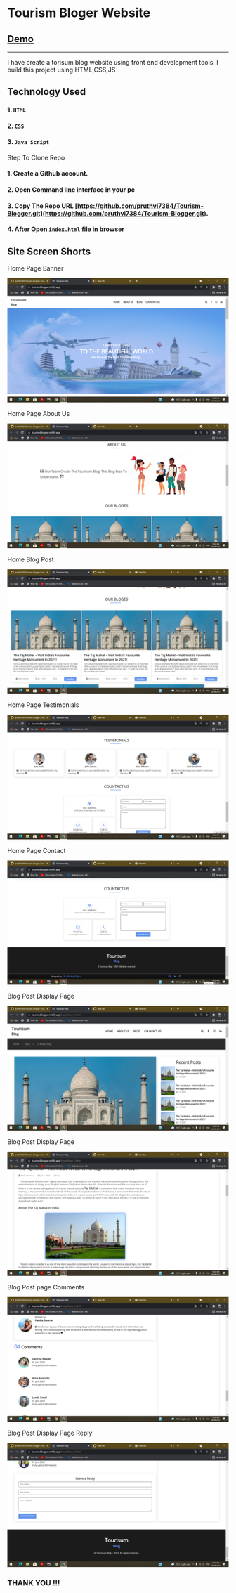 # Tourism Bloger Website
## [Demo](https://tourismblogger.netlify.app/)
--------

I have create a torisum blog website using front end development tools. 
I build this project using HTML,CSS,JS
## Technology Used

#### 1. `HTML`
#### 2. `CSS` 
#### 3. `Java Script`

Step To Clone Repo

#### 1. Create a Github account.
#### 2. Open Command line interface in your pc
#### 3. Copy The Repo URL [https://github.com/pruthvi7384/Tourism-Blogger.git](https://github.com/pruthvi7384/Tourism-Blogger.git).
#### 4. After Open `index.html` file in browser

Site Screen Shorts 
-----
Home Page Banner

<img src="https://github.com/pruthvi7384/Tourism-Blogger/blob/master/assets/website%20output/i1.png">

Home Page About Us 

<img src="https://github.com/pruthvi7384/Tourism-Blogger/blob/master/assets/website%20output/i2.png">

Home Blog Post

<img src="https://github.com/pruthvi7384/Tourism-Blogger/blob/master/assets/website%20output/i3.png">

Home Page Testimonials 

<img src="https://github.com/pruthvi7384/Tourism-Blogger/blob/master/assets/website%20output/i4.png">

Home Page Contact 

<img src="https://github.com/pruthvi7384/Tourism-Blogger/blob/master/assets/website%20output/i6.png">

Blog Post Display Page

<img src="https://github.com/pruthvi7384/Tourism-Blogger/blob/master/assets/website%20output/i7.png">

Blog Post Display Page

<img src="https://github.com/pruthvi7384/Tourism-Blogger/blob/master/assets/website%20output/i8.png">

Blog Post page Comments 

<img src="https://github.com/pruthvi7384/Tourism-Blogger/blob/master/assets/website%20output/i9.png">

Blog Post Display Page Reply

<img src="https://github.com/pruthvi7384/Tourism-Blogger/blob/master/assets/website%20output/i10.png">

### THANK YOU !!!

